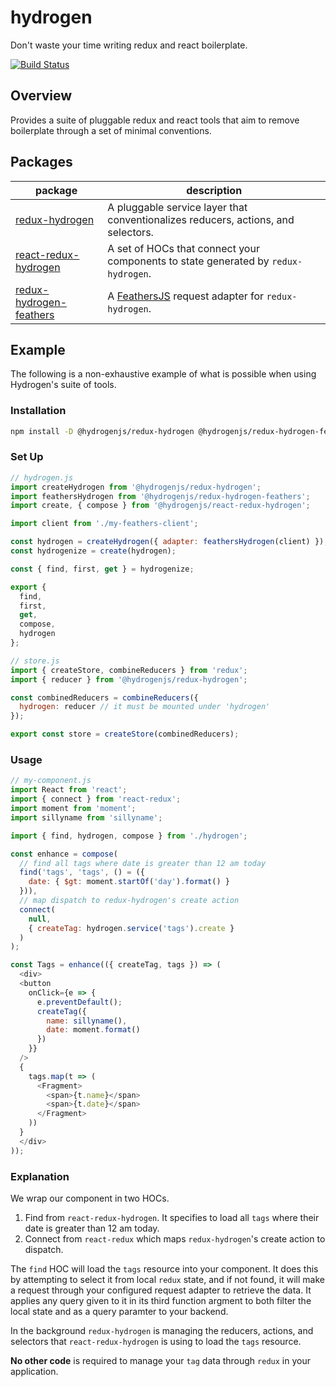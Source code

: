 # hydrogen

Don't waste your time writing redux and react boilerplate.

[![Build Status](https://travis-ci.org/Lemonpeach/hydrogen.svg?branch=master)](https://travis-ci.org/Lemonpeach/hydrogen)

## Overview

Provides a suite of pluggable redux and react tools that aim to remove boilerplate through a set of minimal conventions.

## Packages

| package  | description  |
|---|---|
| [redux-hydrogen](packages/redux-hydrogen/README.md)  | A pluggable service layer that conventionalizes reducers, actions, and selectors. |
| [react-redux-hydrogen](packages/react-redux-hydrogen/README.md) | A set of HOCs that connect your components to state generated by `redux-hydrogen`. |
| [redux-hydrogen-feathers](packages/redux-hydrogen-feathers/README.md) | A [FeathersJS](https://feathersjs.com/) request adapter for `redux-hydrogen`.  |

## Example

The following is a non-exhaustive example of what is possible when using Hydrogen's suite of tools.

### Installation

```bash
npm install -D @hydrogenjs/redux-hydrogen @hydrogenjs/redux-hydrogen-feathers @hydrogenjs/react-redux-hydrogen
```

### Set Up


```js
// hydrogen.js
import createHydrogen from '@hydrogenjs/redux-hydrogen';
import feathersHydrogen from '@hydrogenjs/redux-hydrogen-feathers';
import create, { compose } from '@hydrogenjs/react-redux-hydrogen';

import client from './my-feathers-client';

const hydrogen = createHydrogen({ adapter: feathersHydrogen(client) });
const hydrogenize = create(hydrogen);

const { find, first, get } = hydrogenize;

export {
  find,
  first,
  get,
  compose,
  hydrogen
};
```

```js
// store.js
import { createStore, combineReducers } from 'redux';
import { reducer } from '@hydrogenjs/redux-hydrogen';

const combinedReducers = combineReducers({
  hydrogen: reducer // it must be mounted under 'hydrogen'
});

export const store = createStore(combinedReducers);
```

### Usage

```js
// my-component.js
import React from 'react';
import { connect } from 'react-redux';
import moment from 'moment';
import sillyname from 'sillyname';

import { find, hydrogen, compose } from './hydrogen';

const enhance = compose(
  // find all tags where date is greater than 12 am today
  find('tags', 'tags', () = ({
    date: { $gt: moment.startOf('day').format() }
  })),
  // map dispatch to redux-hydrogen's create action
  connect(
    null,
    { createTag: hydrogen.service('tags').create }
  )
);

const Tags = enhance(({ createTag, tags }) => (
  <div>
  <button
    onClick={e => {
      e.preventDefault();
      createTag({
        name: sillyname(),
        date: moment.format()
      })
    }}
  />
  {
    tags.map(t => (
      <Fragment>
        <span>{t.name}</span>
        <span>{t.date}</span>
      </Fragment>
    ))
  }
  </div>
));
```

### Explanation

We wrap our component in two HOCs.

1. Find from `react-redux-hydrogen`. It specifies to load all `tags` where their date is greater than 12 am today.
2. Connect from `react-redux` which maps `redux-hydrogen`'s create action to dispatch.

The `find` HOC will load the `tags` resource into your component. It does this by attempting to select it from local `redux` state, and if not found, it will make a request through your configured request adapter to retrieve the data. It applies any query given to it in its third function argment to both filter the local state and as a query paramter to your backend.

In the background `redux-hydrogen` is managing the reducers, actions, and selectors that `react-redux-hydrogen` is using to load the `tags` resource.

**No other code** is required to manage your `tag` data through `redux` in your application.
